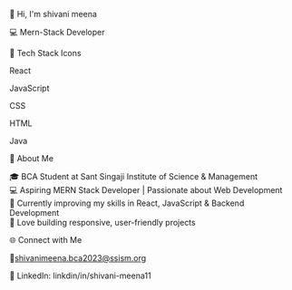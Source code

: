 👋 Hi, I'm shivani meena

💻 Mern-Stack Developer 

🔧 Tech Stack Icons

React 

JavaScript 

CSS 

HTML 

Java 


🎯 About Me

🎓 BCA Student at Sant Singaji Institute of Science & Management  
💻 Aspiring MERN Stack Developer | Passionate about Web Development  
🌱 Currently improving my skills in React, JavaScript & Backend Development  
🚀 Love building responsive, user-friendly projects  

🌐 Connect with Me
  
🔗shivanimeena.bca2023@ssism.org

🔗 LinkedIn: linkdin/in/shivani-meena11

